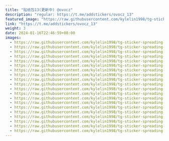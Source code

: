 ```yaml
---
title: "贴纸包13(更新中) @ovocz"
description: "regular: https://t.me/addstickers/ovocz_13"
featured_image: "https://raw.githubusercontent.com/kylelin1998/tg-sticker-spreading-worldwide-images/main/img/fd4e67b1-eaef-41b1-9028-d7c8b88c473a.jpg"
link: "https://t.me/addstickers/ovocz_13"
weight: 3
date: 2024-01-16T22:46:59+08:00
images:
  - https://raw.githubusercontent.com/kylelin1998/tg-sticker-spreading-worldwide-images/main/img/fd4e67b1-eaef-41b1-9028-d7c8b88c473a.jpg
  - https://raw.githubusercontent.com/kylelin1998/tg-sticker-spreading-worldwide-images/main/img/384b4282-d016-42ac-9561-8bb73b80b2e8.jpg
  - https://raw.githubusercontent.com/kylelin1998/tg-sticker-spreading-worldwide-images/main/img/51f677c9-0f4c-4ad3-bfac-808f4c394cba.jpg
  - https://raw.githubusercontent.com/kylelin1998/tg-sticker-spreading-worldwide-images/main/img/0c5635cc-be24-4a32-8bf2-cb0a7b8c1467.jpg
  - https://raw.githubusercontent.com/kylelin1998/tg-sticker-spreading-worldwide-images/main/img/487262cd-3863-49b7-b183-e269c9ef2bfd.jpg
  - https://raw.githubusercontent.com/kylelin1998/tg-sticker-spreading-worldwide-images/main/img/1e9d86d3-2c8a-4cd9-8cfc-cf2249a367da.jpg
  - https://raw.githubusercontent.com/kylelin1998/tg-sticker-spreading-worldwide-images/main/img/e9b1d807-5365-4cb0-a07b-fa66177b4efa.jpg
  - https://raw.githubusercontent.com/kylelin1998/tg-sticker-spreading-worldwide-images/main/img/ec2dc659-9e63-4282-ab22-5b36474f53df.jpg
  - https://raw.githubusercontent.com/kylelin1998/tg-sticker-spreading-worldwide-images/main/img/a84590a9-54ea-4064-a6c0-a0909b4d81bc.jpg
  - https://raw.githubusercontent.com/kylelin1998/tg-sticker-spreading-worldwide-images/main/img/98c41ac5-6b91-4963-affe-68a8be1e55cf.jpg
  - https://raw.githubusercontent.com/kylelin1998/tg-sticker-spreading-worldwide-images/main/img/417888b2-811b-4d45-8814-12c984a976df.jpg
  - https://raw.githubusercontent.com/kylelin1998/tg-sticker-spreading-worldwide-images/main/img/86041d3a-cc8a-4087-9d2a-3252ef5ad63f.jpg
  - https://raw.githubusercontent.com/kylelin1998/tg-sticker-spreading-worldwide-images/main/img/8fe42510-3789-45ea-982c-d33dc190a4bb.jpg
  - https://raw.githubusercontent.com/kylelin1998/tg-sticker-spreading-worldwide-images/main/img/3cb5482a-74ec-403f-95be-dae897bbddb0.jpg
  - https://raw.githubusercontent.com/kylelin1998/tg-sticker-spreading-worldwide-images/main/img/e5efb599-9f38-4a27-b39f-6e332f35ca93.jpg
  - https://raw.githubusercontent.com/kylelin1998/tg-sticker-spreading-worldwide-images/main/img/6e5f47de-30f2-4fdf-99f8-a2301a45b8d4.jpg
  - https://raw.githubusercontent.com/kylelin1998/tg-sticker-spreading-worldwide-images/main/img/d0a7e9fb-f838-46b8-bba4-07aac8f4864e.jpg
  - https://raw.githubusercontent.com/kylelin1998/tg-sticker-spreading-worldwide-images/main/img/d4a993e2-8c82-4397-b17e-b21512b63374.jpg
  - https://raw.githubusercontent.com/kylelin1998/tg-sticker-spreading-worldwide-images/main/img/32c60a8c-0047-42f7-b628-8ac7cf291bbc.jpg
  - https://raw.githubusercontent.com/kylelin1998/tg-sticker-spreading-worldwide-images/main/img/6a11302e-c383-4fa9-950d-cd0c6be099fc.jpg
---
```

